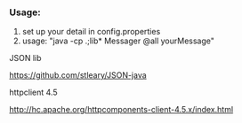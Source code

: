 
### Usage:
1. set up your detail in config.properties
2. usage: "java -cp .;lib\* Messager @all yourMessage"




JSON lib

https://github.com/stleary/JSON-java


httpclient 4.5

http://hc.apache.org/httpcomponents-client-4.5.x/index.html
